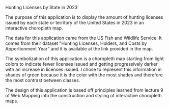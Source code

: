 Hunting Licenses by State in 2023

The purpose of this application is to display the amount of hunting licenses issued by each state or territory of the United States in 2023 in an interactive choropleth map.

The data for this application came from the US Fish and Wildlife Service. It comes from their dataset "Hunting Licenses, Holders, and Costs by Apportionment Year" and it is available at the link provided in the map.

The symbolization of this application is a choropleth map starting from light colors to indicate fewer licenses issued and getting progressively darker with an increase in licenses issued. I chose to represent this information in shades of green because it is the color with the most shades and therefore the most contrast between classes.

The design of this application is based off principles learned from lecture 9 of Web Mapping into the construction and styling of interactive choropleth maps.
